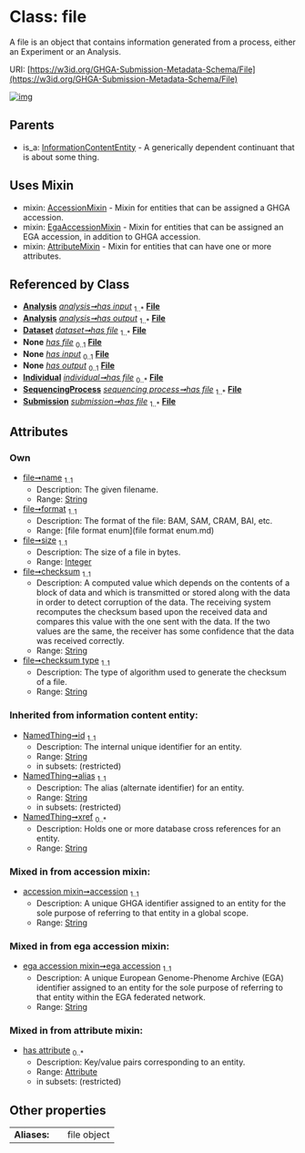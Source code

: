 
# Class: file


A file is an object that contains information generated from a process, either an Experiment or an Analysis.

URI: [https://w3id.org/GHGA-Submission-Metadata-Schema/File](https://w3id.org/GHGA-Submission-Metadata-Schema/File)


[![img](https://yuml.me/diagram/nofunky;dir:TB/class/[Submission],[SequencingProcess],[InformationContentEntity],[Individual],[Analysis]++-%20has%20input%201..*>[File&#124;name:string;format:file_format_enum;size:integer;checksum:string;checksum_type:string;accession:string;ega_accession:string;id(i):string;alias(i):string;xref(i):string%20*],[Analysis]++-%20has%20output%201..*>[File],[Dataset]++-%20has%20file%201..*>[File],[SequencingProcess]-%20has%20file(i)%200..1>[File],[Individual]-%20has%20file(i)%200..1>[File],[Dataset]-%20has%20file(i)%200..1>[File],[Submission]-%20has%20file(i)%200..1>[File],[Analysis]-%20has%20input(i)%200..1>[File],[Analysis]-%20has%20output(i)%200..1>[File],[Individual]++-%20has%20file%200..*>[File],[SequencingProcess]-%20has%20file%201..*>[File],[Submission]++-%20has%20file%201..*>[File],[File]uses%20-.->[AccessionMixin],[File]uses%20-.->[EgaAccessionMixin],[File]uses%20-.->[AttributeMixin],[InformationContentEntity]^-[File],[EgaAccessionMixin],[Dataset],[AttributeMixin],[Attribute],[Analysis],[AccessionMixin])](https://yuml.me/diagram/nofunky;dir:TB/class/[Submission],[SequencingProcess],[InformationContentEntity],[Individual],[Analysis]++-%20has%20input%201..*>[File&#124;name:string;format:file_format_enum;size:integer;checksum:string;checksum_type:string;accession:string;ega_accession:string;id(i):string;alias(i):string;xref(i):string%20*],[Analysis]++-%20has%20output%201..*>[File],[Dataset]++-%20has%20file%201..*>[File],[SequencingProcess]-%20has%20file(i)%200..1>[File],[Individual]-%20has%20file(i)%200..1>[File],[Dataset]-%20has%20file(i)%200..1>[File],[Submission]-%20has%20file(i)%200..1>[File],[Analysis]-%20has%20input(i)%200..1>[File],[Analysis]-%20has%20output(i)%200..1>[File],[Individual]++-%20has%20file%200..*>[File],[SequencingProcess]-%20has%20file%201..*>[File],[Submission]++-%20has%20file%201..*>[File],[File]uses%20-.->[AccessionMixin],[File]uses%20-.->[EgaAccessionMixin],[File]uses%20-.->[AttributeMixin],[InformationContentEntity]^-[File],[EgaAccessionMixin],[Dataset],[AttributeMixin],[Attribute],[Analysis],[AccessionMixin])

## Parents

 *  is_a: [InformationContentEntity](InformationContentEntity.md) - A generically dependent continuant that is about some thing.

## Uses Mixin

 *  mixin: [AccessionMixin](AccessionMixin.md) - Mixin for entities that can be assigned a GHGA accession.
 *  mixin: [EgaAccessionMixin](EgaAccessionMixin.md) - Mixin for entities that can be assigned an EGA accession, in addition to GHGA accession.
 *  mixin: [AttributeMixin](AttributeMixin.md) - Mixin for entities that can have one or more attributes.

## Referenced by Class

 *  **[Analysis](Analysis.md)** *[analysis➞has input](analysis_has_input.md)*  <sub>1..\*</sub>  **[File](File.md)**
 *  **[Analysis](Analysis.md)** *[analysis➞has output](analysis_has_output.md)*  <sub>1..\*</sub>  **[File](File.md)**
 *  **[Dataset](Dataset.md)** *[dataset➞has file](dataset_has_file.md)*  <sub>1..\*</sub>  **[File](File.md)**
 *  **None** *[has file](has_file.md)*  <sub>0..1</sub>  **[File](File.md)**
 *  **None** *[has input](has_input.md)*  <sub>0..1</sub>  **[File](File.md)**
 *  **None** *[has output](has_output.md)*  <sub>0..1</sub>  **[File](File.md)**
 *  **[Individual](Individual.md)** *[individual➞has file](individual_has_file.md)*  <sub>0..\*</sub>  **[File](File.md)**
 *  **[SequencingProcess](SequencingProcess.md)** *[sequencing process➞has file](sequencing_process_has_file.md)*  <sub>1..\*</sub>  **[File](File.md)**
 *  **[Submission](Submission.md)** *[submission➞has file](submission_has_file.md)*  <sub>1..\*</sub>  **[File](File.md)**

## Attributes


### Own

 * [file➞name](file_name.md)  <sub>1..1</sub>
     * Description: The given filename.
     * Range: [String](types/String.md)
 * [file➞format](file_format.md)  <sub>1..1</sub>
     * Description: The format of the file: BAM, SAM, CRAM, BAI, etc.
     * Range: [file format enum](file format enum.md)
 * [file➞size](file_size.md)  <sub>1..1</sub>
     * Description: The size of a file in bytes.
     * Range: [Integer](types/Integer.md)
 * [file➞checksum](file_checksum.md)  <sub>1..1</sub>
     * Description: A computed value which depends on the contents of a block of data and which is transmitted or stored along with the data in order to detect corruption of the data. The receiving system recomputes the checksum based upon the received data and compares this value with the one sent with the data. If the two values are the same, the receiver has some confidence that the data was received correctly.
     * Range: [String](types/String.md)
 * [file➞checksum type](file_checksum_type.md)  <sub>1..1</sub>
     * Description: The type of algorithm used to generate the checksum of a file.
     * Range: [String](types/String.md)

### Inherited from information content entity:

 * [NamedThing➞id](named_thing_id.md)  <sub>1..1</sub>
     * Description: The internal unique identifier for an entity.
     * Range: [String](types/String.md)
     * in subsets: (restricted)
 * [NamedThing➞alias](named_thing_alias.md)  <sub>1..1</sub>
     * Description: The alias (alternate identifier) for an entity.
     * Range: [String](types/String.md)
     * in subsets: (restricted)
 * [NamedThing➞xref](named_thing_xref.md)  <sub>0..\*</sub>
     * Description: Holds one or more database cross references for an entity.
     * Range: [String](types/String.md)

### Mixed in from accession mixin:

 * [accession mixin➞accession](accession_mixin_accession.md)  <sub>1..1</sub>
     * Description: A unique GHGA identifier assigned to an entity for the sole purpose of referring to that entity in a global scope.
     * Range: [String](types/String.md)

### Mixed in from ega accession mixin:

 * [ega accession mixin➞ega accession](ega_accession_mixin_ega_accession.md)  <sub>1..1</sub>
     * Description: A unique European Genome-Phenome Archive (EGA) identifier assigned to an entity for the sole purpose of referring to that entity within the EGA federated network.
     * Range: [String](types/String.md)

### Mixed in from attribute mixin:

 * [has attribute](has_attribute.md)  <sub>0..\*</sub>
     * Description: Key/value pairs corresponding to an entity.
     * Range: [Attribute](Attribute.md)
     * in subsets: (restricted)

## Other properties

|              |     |             |
| ------------ | --- | ----------- |
| **Aliases:** |     | file object |

